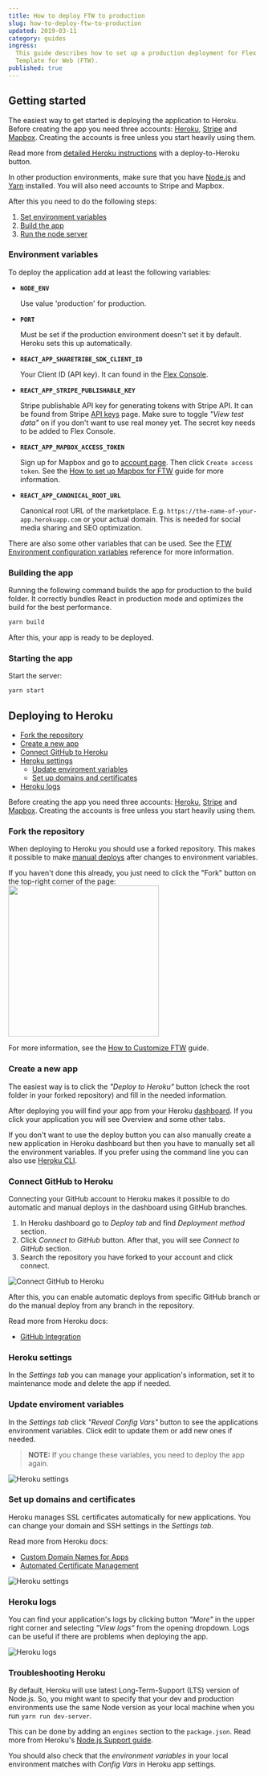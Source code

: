 ```yaml
---
title: How to deploy FTW to production
slug: how-to-deploy-ftw-to-production
updated: 2019-03-11
category: guides
ingress:
  This guide describes how to set up a production deployment for Flex
  Template for Web (FTW).
published: true
---
```


## Getting started

The easiest way to get started is deploying the application to Heroku.
Before creating the app you need three accounts:
[Heroku](https://heroku.com/), [Stripe](https://stripe.com/) and
[Mapbox](https://www.mapbox.com/). Creating the accounts is free unless
you start heavily using them.

Read more from [detailed Heroku instructions](#deploying-to-heroku) with
a deploy-to-Heroku button.

In other production environments, make sure that you have
[Node.js](https://nodejs.org/) and [Yarn](https://yarnpkg.com/)
installed. You will also need accounts to Stripe and Mapbox.

After this you need to do the following steps:

1.  [Set environment variables](#enviroment-variables)
2.  [Build the app](#building-the-app)
3.  [Run the node server](#starting-the-app)

### Environment variables

To deploy the application add at least the following variables:

- **`NODE_ENV`**

  Use value 'production' for production.

- **`PORT`**

  Must be set if the production environment doesn't set it by default.
  Heroku sets this up automatically.

- **`REACT_APP_SHARETRIBE_SDK_CLIENT_ID`**

  Your Client ID (API key). It can found in the
  [Flex Console](https://flex-console.sharetribe.com/).

- **`REACT_APP_STRIPE_PUBLISHABLE_KEY`**

  Stripe publishable API key for generating tokens with Stripe API. It
  can be found from Stripe
  [API keys](https://dashboard.stripe.com/account/apikeys) page. Make
  sure to toggle _"View test data"_ on if you don't want to use real
  money yet. The secret key needs to be added to Flex Console.

- **`REACT_APP_MAPBOX_ACCESS_TOKEN`**

  Sign up for Mapbox and go to
  [account page](https://www.mapbox.com/account/access-tokens). Then
  click `Create access token`. See the
  [How to set up Mapbox for FTW](/guides/how-to-set-up-mapbox-for-ftw/)
  guide for more information.

- **`REACT_APP_CANONICAL_ROOT_URL`**

  Canonical root URL of the marketplace. E.g.
  `https://the-name-of-your-app.herokuapp.com` or your actual domain.
  This is needed for social media sharing and SEO optimization.

There are also some other variables that can be used. See the
[FTW Environment configuration variables](/references/ftw-env/)
reference for more information.

### Building the app

Running the following command builds the app for production to the build
folder. It correctly bundles React in production mode and optimizes the
build for the best performance.

```bash
yarn build
```

After this, your app is ready to be deployed.

### Starting the app

Start the server:

```bash
yarn start
```

## Deploying to Heroku

- [Fork the repository](#fork-the-repository)
- [Create a new app](#create-a-new-app)
- [Connect GitHub to Heroku](#connect-github-to-heroku)
- [Heroku settings](#heroku-settings)
  - [Update enviroment variables](#update-enviroment-variables)
  - [Set up domains and certificates](#set-up-domains-and-certificates)
- [Heroku logs](#heroku-logs)

Before creating the app you need three accounts:
[Heroku](https://heroku.com/), [Stripe](https://stripe.com/fi) and
[Mapbox](https://www.mapbox.com/). Creating the accounts is free unless
you start heavily using them.

### Fork the repository

When deploying to Heroku you should use a forked repository. This makes
it possible to make
[manual deploys](https://devcenter.heroku.com/articles/github-integration#manual-deploys)
after changes to environment variables.

If you haven't done this already, you just need to click the "Fork"
button on the top-right corner of the page:
<img width="300" src="./fork_button.png" />

For more information, see the
[How to Customize FTW](/guides/how-to-customize-ftw/) guide.

### Create a new app

The easiest way is to click the _"Deploy to Heroku"_ button (check the
root folder in your forked repository) and fill in the needed
information.

After deploying you will find your app from your Heroku
[dashboard](https://dashboard.heroku.com/). If you click your
application you will see Overview and some other tabs.

If you don't want to use the deploy button you can also manually create
a new application in Heroku dashboard but then you have to manually set
all the environment variables. If you prefer using the command line you
can also use [Heroku CLI](https://devcenter.heroku.com/articles/git).

### Connect GitHub to Heroku

Connecting your GitHub account to Heroku makes it possible to do
automatic and manual deploys in the dashboard using GitHub branches.

1.  In Heroku dashboard go to _Deploy tab_ and find _Deployment method_
    section.
2.  Click _Connect to GitHub_ button. After that, you will see _Connect
    to GitHub_ section.
3.  Search the repository you have forked to your account and click
    connect.

![Connect GitHub to Heroku](./heroku-connect-git.png)

After this, you can enable automatic deploys from specific GitHub branch
or do the manual deploy from any branch in the repository.

Read more from Heroku docs:

- [GitHub Integration](https://devcenter.heroku.com/articles/github-integration)

### Heroku settings

In the _Settings tab_ you can manage your application's information, set
it to maintenance mode and delete the app if needed.

### Update enviroment variables

In the _Settings tab_ click _"Reveal Config Vars"_ button to see the
applications environment variables. Click edit to update them or add new
ones if needed.

> **NOTE:** If you change these variables, you need to deploy the app
> again.

![Heroku settings](./heroku-config-vars.png)

### Set up domains and certificates

Heroku manages SSL certificates automatically for new applications. You
can change your domain and SSH settings in the _Settings tab_.

Read more from Heroku docs:

- [Custom Domain Names for Apps](https://devcenter.heroku.com/articles/custom-domains)
- [Automated Certificate Management](https://devcenter.heroku.com/articles/automated-certificate-management)

![Heroku settings](./heroku-domains.png)

### Heroku logs

You can find your application's logs by clicking button _"More"_ in the
upper right corner and selecting _"View logs"_ from the opening
dropdown. Logs can be useful if there are problems when deploying the
app.

![Heroku logs](./heroku-logs.png)

### Troubleshooting Heroku

By default, Heroku will use latest Long-Term-Support (LTS) version of
Node.js. So, you might want to specify that your dev and production
environments use the same Node version as your local machine when you
run `yarn run dev-server`.

This can be done by adding an `engines` section to the `package.json`.
Read more from Heroku's
[Node.js Support guide](https://devcenter.heroku.com/articles/nodejs-support#specifying-a-node-js-version).

You should also check that the _environment variables_ in your local
environment matches with _Config Vars_ in Heroku app settings.
